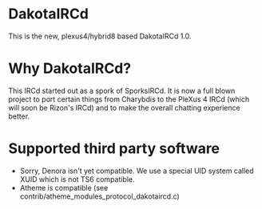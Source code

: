 DakotaIRCd
==========

This is the new, plexus4/hybrid8 based DakotaIRCd 1.0.

Why DakotaIRCd?
===============

This IRCd started out as a spork of SporksIRCd. It is now a full blown project to port certain things from Charybdis to the PleXus 4 IRCd (which will soon be Rizon's IRCd) and to make the overall chatting experience better.

Supported third party software
==============================

* Sorry, Denora isn't yet compatible. We use a special UID system called XUID which is not TS6 compatible.
* Atheme is compatible (see contrib/atheme_modules_protocol_dakotaircd.c)
